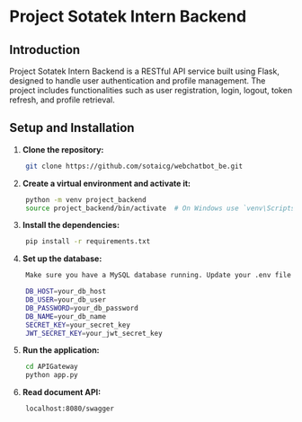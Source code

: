 # Project Sotatek Intern Backend

## Introduction
Project Sotatek Intern Backend is a RESTful API service built using Flask, designed to handle user authentication and profile management. The project includes functionalities such as user registration, login, logout, token refresh, and profile retrieval.

## Setup and Installation

1. **Clone the repository:**

```bash
    git clone https://github.com/sotaicg/webchatbot_be.git
```

2. **Create a virtual environment and activate it:**
``` bash
    python -m venv project_backend
    source project_backend/bin/activate  # On Windows use `venv\Scripts\activate`
```
3. **Install the dependencies:**
``` bash
    pip install -r requirements.txt
```
4. **Set up the database:**
```bash
    Make sure you have a MySQL database running. Update your .env file with the correct database URI.

    DB_HOST=your_db_host
    DB_USER=your_db_user
    DB_PASSWORD=your_db_password
    DB_NAME=your_db_name
    SECRET_KEY=your_secret_key
    JWT_SECRET_KEY=your_jwt_secret_key

```

5. **Run the application:**
``` bash
    cd APIGateway
    python app.py
```

6. **Read document API:**
``` bash
    localhost:8080/swagger
```




